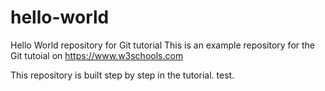 # hello-world
Hello World repository for Git tutorial
This is an example repository for the Git tutoial on https://www.w3schools.com

This repository is built step by step in the tutorial.
test.
